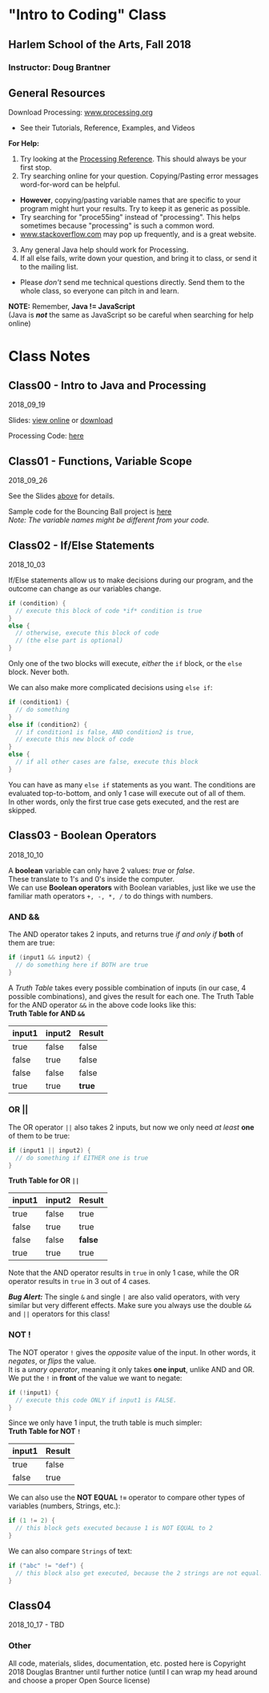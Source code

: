 # "Intro to Coding" Class
## Harlem School of the Arts, Fall 2018
### Instructor: Doug Brantner

## General Resources
Download Processing: www.processing.org  
- See their Tutorials, Reference, Examples, and Videos

**For Help:**
1. Try looking at the [Processing Reference](https://processing.org/reference/). This should always be your first stop.
2. Try searching online for your question. Copying/Pasting error messages word-for-word can be helpful.
  - **However**, copying/pasting variable names that are specific to your program might hurt your results. Try to keep it as generic as possible.
  - Try searching for "proce55ing" instead of "processing". This helps sometimes because "processing" is such a common word.
  -  www.stackoverflow.com may pop up frequently, and is a great website.
3. Any general Java help should work for Processing.
4. If all else fails, write down your question, and bring it to class, or send it to the mailing list.
  - Please *don't* send me technical questions directly. Send them to the whole class, so everyone can pitch in and learn.

**NOTE:** Remember, **Java != JavaScript**  
(Java is **_not_** the same as JavaScript so be careful when searching for help online)

# Class Notes

## Class00 - Intro to Java and Processing
2018_09_19  

Slides: [view online](Slides/Class00/helloworld.pdf) or
[download](https://github.com/float13/hsa2018/raw/master/Slides/Class00/helloworld.pdf)

Processing Code: [here](Code/BasicExamples)

## Class01 - Functions, Variable Scope
2018_09_26  

See the Slides [above](Slides/Class00/helloworld.pdf) for details.

Sample code for the Bouncing Ball project is [here](Code/BasicExamples/bouncingBall0/bouncingBall0.pde)  
*Note: The variable names might be different from your code.*

## Class02 - If/Else Statements
2018_10_03  

If/Else statements allow us to make decisions during our program, and the outcome can change as our variables change.
```java
if (condition) {
  // execute this block of code *if* condition is true
}
else {
  // otherwise, execute this block of code
  // (the else part is optional)
}
```
Only one of the two blocks will execute, *either* the ```if``` block, or the ```else``` block. Never both.  

We can also make more complicated decisions using ```else if```:

```java
if (condition1) {
  // do something
}
else if (condition2) {
  // if condition1 is false, AND condition2 is true,
  // execute this new block of code
}
else {
  // if all other cases are false, execute this block
}
```
You can have as many ```else if``` statements as you want. The conditions are evaluated top-to-bottom, and only 1 case will execute out of all of them.  
In other words, only the first true case gets executed, and the rest are skipped.

## Class03 - Boolean Operators
2018_10_10  

A **boolean** variable can only have 2 values: *true* or *false*.  
These translate to 1's and 0's inside the computer.  
We can use **Boolean operators** with Boolean variables, just like we use the familiar math operators ```+, -, *, /```  to do things with numbers.  
### AND &&
The AND operator takes 2 inputs, and returns true *if and only if* **both** of them are true:
```java
if (input1 && input2) {
  // do something here if BOTH are true
}
```
A *Truth Table* takes every possible combination of inputs (in our case, 4 possible combinations), and gives the result for each one. The Truth Table for the AND operator ```&&``` in the above code looks like this:  
**Truth Table for AND ```&&```**  

input1 | input2 | Result
---    | ---    | ---
true   | false  | false
false  | true   | false
false  | false  | false
true   | true   | **true**

### OR ||
The OR operator ```||``` also takes 2 inputs, but now we only need *at least* **one** of them to be true:
```java
if (input1 || input2) {
  // do something if EITHER one is true
}
```  
**Truth Table for OR ```||```**  

input1 | input2 | Result
---    | ---    | ---
true   | false  | true
false  | true   | true
false  | false  | **false**
true   | true   | true

Note that the AND operator results in ```true``` in only 1 case, while the OR operator results in ```true``` in 3 out of 4 cases.

***Bug Alert:*** The single ```&``` and single ```|``` are also valid operators, with very similar but very different effects. Make sure you always use the double ```&&``` and ```||``` operators for this class!  

### NOT !
The NOT operator ```!``` gives the *opposite* value of the input. In other words, it *negates*, or *flips* the value.  
It is a *unary operator*, meaning it only takes **one input**, unlike AND and OR.  
We put the ```!``` in **front** of the value we want to negate:
```java
if (!input1) {
  // execute this code ONLY if input1 is FALSE.
}
```
Since we only have 1 input, the truth table is much simpler:  
**Truth Table for NOT ```!```**  

input1 | Result
---    | ---
true   | false
false  | true

We can also use the **NOT EQUAL ```!=```** operator to compare other types of variables (numbers, Strings, etc.):
```java
if (1 != 2) {
  // this block gets executed because 1 is NOT EQUAL to 2
}
```
We can also compare ```Strings``` of text:
```java
if ("abc" != "def") {
  // this block also get executed, because the 2 strings are not equal.
}  
```
## Class04
2018_10_17 - TBD




### Other
All code, materials, slides, documentation, etc. posted here is Copyright 2018 Douglas Brantner until further notice (until I can wrap my head around and choose a proper Open Source license)
